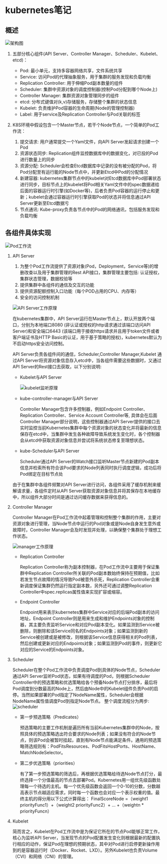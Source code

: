 # kubernetes笔记

## 概述

![架构图](https://github.com/cxdtotsj/K8S/blob/master/pic/k8s%E6%9E%B6%E6%9E%84%E5%9B%BE.jpg)

1. 五部分核心组件(API Server、Controller Manager、Scheduler、Kubelet、etcd)：
    - Pod: 最小单元，支持多容器网络共享，文件系统共享
    - Service: 访问Pod的代理抽象服务，用于集群的服务发现和负载均衡
    - Replication Controller: 用于伸缩Pod副本数量的组件
    - Scheduler: 集群中资源对象的调度控制器(控制Pod分配到哪个Node上)
    - Controller Manager: 集群资源对象管理同步的组件
    - etcd: 分布式键值对(k,v)存储服务，存储整个集群的状态信息
    - Kubelet: 负责维护Pod容器的生命周期(Node的管理控制器)
    - Label: 用于service及Replication Controller与Pod关联的标签

2. K8S环境中假设包含一个Master节点，若干个Node节点，一个简单的Pod工作流：
    1. 提交请求: 用户通常提交一个Yaml文件，向API Server发起请求创建一个Pod
    2. 资源状态同步: Replication组件监控数据库中的数据变化，对已投的Pod进行数量上的同步
    3. 资源分配: Scheduler会检查Etcd数据库中记录的没有被分配的Pod，将Pod分配至有运行能的Node节点中，并更新Etcd中Pod的分配情况
    4. 新建容器: kubernetes集群节点中的kubelet对Etcd数据库中Pod部署状态进行同步，目标节点上的kubelet将Pod相关Yaml文件中的spec数据递给后面的容器运行时引擎(如Docker等)，后者负责Pod容器的运行停止和更新；kubelet会通过容器运行时引擎获取Pod的状态并将信息通过API Server更新至Etcd数据亏
    5. 节点通讯: Kube-proxy负责各节点中的Pod的网络通讯，包括服务发现和负载均衡

## 各组件具体实现

![Pod工作流](https://github.com/cxdtotsj/K8S/blob/master/pic/Pod%E5%B7%A5%E4%BD%9C%E6%B5%81.jpg)

1. API Server
    1. 为整个Pod工作流提供了资源对象(Pod，Deployment，Service等)的增删改查以及用于集群管理的Rest API接口，集群管理主要包括: 认证授权，集群状态管理，数据校验等
    2. 提供集群中各组件的通信及交互的功能
    3. 提供资源配额控制入口功能（每个POD占用的CPU、内存等）
    4. 安全的访问控制机制

    ![API Server工作原理](https://github.com/cxdtotsj/K8S/blob/master/pic/API%20Server%E5%8E%9F%E7%90%86%E5%9B%BE.jpg)

    在kubernetes集群中，API Server运行在Master节点上，默认开放两个端口，分别为本地端口8080 (非认证或授权的http请求通过该端口访问API Server)和安全端口6443 (该端口用于接收https请求并且用于token文件或者客户端证书及HTTP Basic的认证，用于基于策略的授权)，kubernetes默认为不启动https安全访问控制。


    API Server负责各组件间的通信，Scheduler,Controller Manager,Kubelet 通过API Server将资源对象信息存入etcd中，当各组件需要这些数据时，又通过API Server的Rest接口去获取，以下分别说明:

    - Kubelet与API Server
        
        ![kubelet监听原理](https://github.com/cxdtotsj/K8S/blob/master/pic/kubelet%E7%9B%91%E5%90%AC%E5%8E%9F%E7%90%86.png)

    - kube-controller-manager与API Server

        Controller Manager包含许多控制器，例如Endpoint Controller、Replication Controller、Service Account Controller等, 具体会在后面Controller Manager部分说明，这些控制器通过API Server提供的接口去实时监控当前Kubernetes集群中每个资源对象的状态变化并将最新的信息保存在etcd中，当集群中发生各种故障导致系统发生变化时，各个控制器会从etcd中获取资源对象信息并尝试将系统状态修复至理想状态。
    
    - kube-Scheduler与API Server

        Scheduler通过API Server的Watch接口监听Master节点新建的Pod副本信息并检索所有符合该Pod要求的Node列表同时执行调度逻辑，成功后将Pod绑定在目标节点处
    
    由于在集群中各组件频繁对API Server进行访问，各组件采用了缓存机制来缓解请求量，各组件定时从API Server获取资源对象信息并将其保存在本地缓存中，所以组件大部分时间是通过访问缓存数据来获得信息的。

2. Controller Manager

    Controller Manager在Pod工作流中起着管理和控制整个集群的作用，主要对资源对象进行管理，当Node节点中运行的Pod对象或是Node自身发生意外或故障时，Controller Manager会及时发现并处理，以确保整个集群处于理想工作状态。

    ![manager工作原理](https://github.com/cxdtotsj/K8S/blob/master/pic/manager%E5%B7%A5%E4%BD%9C%E5%8E%9F%E7%90%86.jpg)

    - Replication Controller

        Replication Controller称为副本控制器，在Pod工作流中主要用于保证集群中Replication Controller所关联的Pod副本数始终保持在预期值，比如若发生节点故障的情况导致Pod被意外杀死，Replication Controller会重新调度保证集群仍然运行指定副本数，另外还可通过调整Replication Controller中spec.replicas属性值来实现扩容或缩容。
    
    - Endpoint Controller

        Endpoint用来表示kubernetes集群中Service对应的后端Pod副本的访问地址，Endpoint Controller则是用来生成和维护Endpoints对象的控制器，其主要负责监听Service和对应Pod副本变化。如果监测到Service被删除，则删除和该Service同名的Endpoints对象；如果监测到新的Service被创建或是被修改，则根据该Service信息获得相关的Pod列表，然后创建或更新对应的Endpoints对象；如果监测到Pod的事件，则更新它对应的Service的Endpoints对象。

3. Scheduler

    Scheduler在整个Pod工作流中负责调度Pod到具体的Node节点，Scheduler通过API Server监听Pod状态，如果有待调度的Pod，则根据Scheduler Controller中的预选策略和优选策略给各个预备Node节点打分排序，最后将Pod调度到分数最高的Node上，然后由Node中的Kubelet组件负责Pod的启停。当然如果部署的Pod指定了NodeName属性，Scheduler会根据NodeName属性值调度Pod到指定Node节点。
    整个调度流程分为两步:
    ![scheduler](https://github.com/cxdtotsj/K8S/blob/master/pic/scheduler.jpg)

    - 第一步预选策略（Predicates）

        预选策略的主要工作机制是遍历所有当前Kubernetes集群中的Node，按照具体的预选策略选出符合要求的Node列表；如果没有符合的Node节点，则该Pod会被暂时挂起，直到有Node节点能满足条件。通用的预选策略筛选规则有：PodFitsResources、PodFitsHostPorts、HostName、MatchNodeSelector。
    
    - 第二步优选策略（priorities）

        有了第一步预选策略的筛选后，再根据优选策略给待选Node节点打分，最终选择一个分值最高的节点去部署Pod。Kubernetes用一组优先级函数处理每一个待选的主机。每一个优先级函数会返回一个0-10的分数，分数越高表示节点越适应需求，同时每一个函数也会对应一个表示权重的值。最终主机的得分用以下公式计算得出：
        FinalScoreNode =（weight1 priorityFunc1）+（weight2 priorityFunc2）+ … +（weightn * priorityFuncn）

4. Kubelet

    简而言之，Kubelet在Pod工作流中是为保证它所在的节点Pod能够正常工作，核心为监听API Server，当发现节点的Pod配置发生变化则根据最新的配置执行相应的动作，保证Pod在理想的预期状态，其中对Pod进行启停更新操作用到的是容器运行时（Docker、Rocket、LXD）。另外Kubelet也负责Volume（CVI）和网络（CNI）的管理。